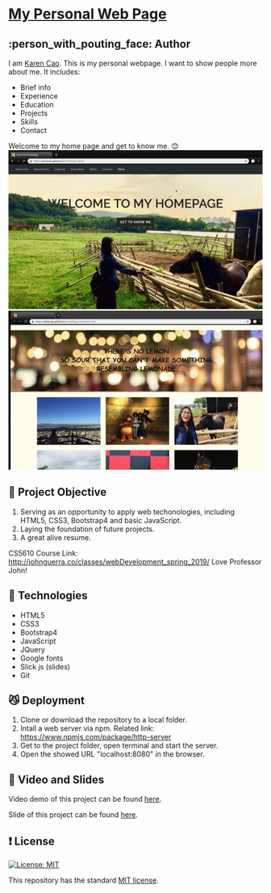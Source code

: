 # [My Personal Web Page](https://qimincao.github.io/HomePage_Karen/)

## :person_with_pouting_face: Author
I am [Karen Cao](https://qimincao.github.io/HomePage_Karen/). This is my personal webpage. I want to show people more about me. It includes: 
- Brief info
- Experience
- Education
- Projects
- Skills
- Contact

Welcome to my home page and get to know me. 😊
![homepage_gif](res/homepage_gif.gif)
![homepage_gif](res/lifepage_gif.gif)

## :star2: Project Objective
1. Serving as an opportunity to apply web techonologies, including HTML5, CSS3, Bootstrap4 and basic JavaScript.
2. Laying the foundation of future projects.
3. A great alive resume.

  CS5610 Course Link: http://johnguerra.co/classes/webDevelopment_spring_2019/ Love Professor John!


## :metal: Technologies
- HTML5
- CSS3
- Bootstrap4
- JavaScript
- JQuery
- Google fonts
- Slick js (slides)
- Git

## :smirk_cat: Deployment
 1. Clone or download the repository to a local folder.
 2. Intall a web server via npm. Related link: https://www.npmjs.com/package/http-server
 3. Get to the project folder, open terminal and start the server.
 4. Open the showed URL "localhost:8080" in the browser. <br/>

## :eyes: Video and Slides
Video demo of this project can be found [here](https://youtu.be/k_eF_y8wGkQ). 

Slide of this project can be found [here](https://docs.google.com/presentation/d/1MhnssvWt08CroN1zR4yJYBhmsmEtfFmlnH06-3qx4WY/edit#slide=id.g4b2061021d_0_882).


## :exclamation: License
[![License: MIT](https://img.shields.io/badge/License-MIT-yellow.svg)](https://opensource.org/licenses/MIT)

This repository has the standard [MIT license](https://opensource.org/licenses/MIT). 